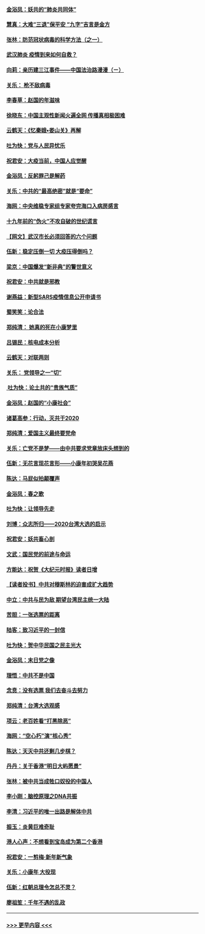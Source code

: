 #### [金浴凤：妖共的“肺炎共同体”](../pages/nsc993/n11829448.md?t=01301101) 
#### [慧真：大难“三退”保平安 “九字”吉言是金方](../pages/nsc993/n11829501.md?t=01301101) 
#### [张林：防范冠状病毒的科学方法（之一）](../pages/nsc993/n11828618.md?t=01301101) 
#### [武汉肺炎 疫情到来如何自救？](../pages/nsc993/n11827632.md?t=01301101) 
#### [向莉：亲历建三江事件——中国法治路漫漫（ㄧ）](../pages/nsc993/n11827190.md?t=01301101) 
#### [关乐： 枪不敌病毒](../pages/nsc993/n11826746.md?t=01301101) 
#### [李春草：赵国的年滋味](../pages/nsc993/n11826321.md?t=01301101) 
#### [徐晓东：中国主观性新闻火遍全网 传播真相极困难](../pages/nsc993/n11826508.md?t=01301101) 
#### [云鹤天：《忆秦娥▪娄山关》再解](../pages/nsc993/n11824682.md?t=01301101) 
#### [吐为快：党与人民异忧乐](../pages/nsc993/n11824660.md?t=01301101) 
#### [祝君安：大疫当前，中国人应觉醒](../pages/nsc993/n11821946.md?t=01301101) 
#### [金浴凤：反躬罪己是解药](../pages/nsc993/n11820280.md?t=01301101) 
#### [关乐：中共的“最高绝密”就是“要命”](../pages/nsc993/n11816946.md?t=01301101) 
#### [海网：中央维稳专家组专家夸完海口入病房感言](../pages/nsc993/n11815138.md?t=01301101) 
#### [十九年前的“伪火”不攻自破的世纪谎言](../pages/nsc993/n11813238.md?t=01301101) 
#### [【网文】武汉市长必须回答的六个问题](../pages/nsc993/n11813848.md?t=01301101) 
#### [伍新：稳定压倒一切 大疫压得倒吗？](../pages/nsc993/n11812634.md?t=01301101) 
#### [梁京：中国爆发“新非典”的警世意义](../pages/nsc993/n11812554.md?t=01301101) 
#### [祝君安：中共就是邪教](../pages/nsc993/n11812431.md?t=01301101) 
#### [谢燕益：新型SARS疫情信息公开申请书](../pages/nsc993/n11808840.md?t=01301101) 
#### [蜀笑笑：论合法](../pages/nsc993/n11808064.md?t=01301101) 
#### [郑纯清： 她真的死在小康梦里](../pages/nsc993/n11806623.md?t=01301101) 
#### [吕锡民：核电成本分析](../pages/nsc993/n11806284.md?t=01301101) 
#### [云鹤天：对联两则](../pages/nsc993/n11805957.md?t=01301101) 
#### [关乐： 党领导之一“切”](../pages/nsc993/n11804505.md?t=01301101) 
#### [ 吐为快：论土共的“贵族气质”](../pages/nsc993/n11804490.md?t=01301101) 
#### [金浴凤：赵国的“小康社会”](../pages/nsc993/n11804452.md?t=01301101) 
#### [诸葛高参：行动，灭共于2020](../pages/nsc993/n11804120.md?t=01301101) 
#### [郑纯清：爱国主义最终要党命](../pages/nsc993/n11802197.md?t=01301101) 
#### [关乐：亡党不是梦——由中共要求党章放床头想到的](../pages/nsc993/n11802156.md?t=01301101) 
#### [伍新：无花言现花言形——小康年初哭吴花燕](../pages/nsc993/n11800044.md?t=01301101) 
#### [陈达：马屁似拍颠覆声](../pages/nsc993/n11800010.md?t=01301101) 
#### [金浴凤：春之歌](../pages/nsc993/n11797687.md?t=01301101) 
#### [吐为快：让领导先走](../pages/nsc993/n11797512.md?t=01301101) 
#### [刘博：众志所归——2020台湾大选的启示](../pages/nsc993/n11796878.md?t=01301101) 
#### [祝君安：妖共畜心剖](../pages/nsc993/n11794273.md?t=01301101) 
#### [文武：国民党的前途与命运](../pages/nsc993/n11794198.md?t=01301101) 
#### [方能达：祝贺《大纪元时报》读者日增](../pages/nsc993/n11793807.md?t=01301101) 
#### [【读者投书】中共对穆斯林的迫害成扩大趋势](../pages/nsc993/n11791371.md?t=01301101) 
#### [中立：中共与民为敌 期望台湾民主统一大陆](../pages/nsc993/n11790392.md?t=01301101) 
#### [苦胆：一张选票的距离](../pages/nsc993/n11788914.md?t=01301101) 
#### [陆客：致习近平的一封信](../pages/nsc993/n11788867.md?t=01301101) 
#### [吐为快：贺中华民国之民主光大](../pages/nsc993/n11788618.md?t=01301101) 
#### [金浴凤：末日党之像](../pages/nsc993/n11787475.md?t=01301101) 
#### [理悟：中共不是中国](../pages/nsc993/n11787463.md?t=01301101) 
#### [念贲：没有选票  我们去奋斗去努力](../pages/nsc993/n11787398.md?t=01301101) 
#### [郑纯清：台湾大选观感](../pages/nsc993/n11786210.md?t=01301101) 
#### [项云：老百姓看“打黑除恶”](../pages/nsc993/n11785398.md?t=01301101) 
#### [海网：“空心朽”演“核心秀”](../pages/nsc993/n11783874.md?t=01301101) 
#### [陈达：天灭中共还剩几步棋？](../pages/nsc993/n11783719.md?t=01301101) 
#### [丹丹：关于香港“明日大屿愿景”](../pages/nsc993/n11783273.md?t=01301101) 
#### [张林：被中共当成牲口奴役的中国人](../pages/nsc993/n11782397.md?t=01301101) 
#### [李小刚：脑控原理之DNA共振](../pages/nsc993/n11780962.md?t=01301101) 
#### [李清：习近平的唯一出路是解体中共](../pages/nsc993/n11780866.md?t=01301101) 
#### [振玉：炎黄巨难奇耻](../pages/nsc993/n11779632.md?t=01301101) 
#### [港人心声：不想看到宝岛成为第二个香港](../pages/nsc993/n11778817.md?t=01301101) 
#### [祝君安：一剪梅‧新年新气象](../pages/nsc993/n11776340.md?t=01301101) 
#### [关乐：小康年 大役现](../pages/nsc993/n11774213.md?t=01301101) 
#### [伍新：红朝总理令怎总不灵？](../pages/nsc993/n11770813.md?t=01301101) 
#### [廖祖笙：千年不遇的乱政](../pages/nsc993/n11770373.md?t=01301101) 

----
#### [ >>> 更早内容 <<< ](../indexes/nsc993-earlier.md)
